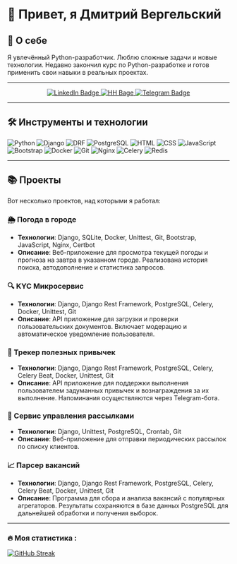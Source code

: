 # 👋 Привет, я Дмитрий Вергельский

## 🚀 О себе

Я увлечённый Python-разработчик. Люблю сложные задачи и новые технологии. Недавно закончил курс по Python-разработке и готов применить свои навыки в реальных проектах.

---

<div id="badges" align="center">
  <a href="https://linkedin.com/in/vergelsky/">
    <img src="https://img.shields.io/badge/LinkedIn-blue?style=for-the-badge&logo=linkedin&logoColor=white" alt="LinkedIn Badge"/>
  </a>
  <a href="your-linkedin-URL">
    <img src="https://img.shields.io/badge/HeadHuner-red?style=for-the-badge&logo=headhunter&logoColor=white" alt="HH Bage"/>
  </a>
  <a href="https://t.me/graf_werger">
    <img src="https://img.shields.io/badge/Telegram-blue?style=for-the-badge&logo=telegram&logoColor=white" alt="Telegram Badge"/>
  </a>
  <br>
  <img src="https://komarev.com/ghpvc/?username=vergelsky&style=flat-square&color=blue" alt="" align="center">
</div>

---


## 🛠️ Инструменты и технологии
![Python](https://img.shields.io/badge/Python-F7DF1E?style=for-the-badge&logo=python&logoColor=black)
![Django](https://img.shields.io/badge/Django-316192?style=for-the-badge&logo=django&logoColor=white)
![DRF](https://img.shields.io/badge/DRF-6DA55F?style=for-the-badge&logo=DRF&logoColor=white)
![PostgreSQL](https://img.shields.io/badge/PostgreSQL-%232671E5.svg?style=for-the-badge&logo=PostgreSQL&logoColor=white)
![HTML](https://img.shields.io/badge/HTML-%2320232a.svg?style=for-the-badge&logo=HTML&logoColor=%orange)
![CSS](https://img.shields.io/badge/CSS-%23593d88.svg?style=for-the-badge&logo=CSS&logoColor=white)
![JavaScript](https://img.shields.io/badge/JavaScript-black?style=for-the-badge&logo=JavaScript&logoColor=white)
![Bootstrap](https://img.shields.io/badge/Bootstrap-blue?style=for-the-badge&logo=Bootstrap&logoColor=white)
![Docker](https://img.shields.io/badge/Docker-316192?style=for-the-badge&logo=docker&logoColor=white)
![Git](https://img.shields.io/badge/Git-%232671E5.svg?style=for-the-badge&logo=git&logoColor=white)
![Nginx](https://img.shields.io/badge/Nginx-%232671E5.svg?style=for-the-badge&logo=Nginx&logoColor=white)
![Celery](https://img.shields.io/badge/Celery-%232671E5.svg?style=for-the-badge&logo=Celery&logoColor=white)
![Redis](https://img.shields.io/badge/Redis-%232671E5.svg?style=for-the-badge&logo=Redis&logoColor=white)

---

## 📚 Проекты

Вот несколько проектов, над которыми я работал:

### 🌦️ Погода в городе
- **Технологии**: Django, SQLite, Docker, Unittest, Git, Bootstrap, JavaScript, Nginx, Certbot
- **Описание**: Веб-приложение для просмотра текущей погоды и прогноза на завтра в указанном городе. Реализована история поиска, автодополнение и статистика запросов.

### 🔍 KYC Микросервис
- **Технологии**: Django, Django Rest Framework, PostgreSQL, Celery, Docker, Unittest, Git
- **Описание**: API приложение для загрузки и проверки пользовательских документов. Включает модерацию и автоматическое уведомление пользователя.

### 📅 Трекер полезных привычек
- **Технологии**: Django, Django Rest Framework, PostgreSQL, Celery, Celery Beat, Docker, Unittest, Git
- **Описание**: API приложение для поддержки выполнения пользователем задуманных привычек и вознаграждения за их выполнение. Напоминания осуществляются через Telegram-бота.

### 📧 Сервис управления рассылками
- **Технологии**: Django, Unittest, PostgreSQL, Crontab, Git
- **Описание**: Веб-приложение для отправки периодических рассылок по списку клиентов.

### 📈 Парсер вакансий
- **Технологии**: Django, Django Rest Framework, PostgreSQL, Celery, Celery Beat, Docker, Unittest, Git
- **Описание**: Программа для сбора и анализа вакансий с популярных агрегаторов. Результаты сохраняются в базе данных PostgreSQL для дальнейшей обработки и получения выборок.

---

### :fire: Моя статистика :

[![GitHub Streak](https://streak-stats.demolab.com?user=vergelsky&theme=transparent&hide_border=true&mode=weekly&fire=FF2222&dates=2C68F6&currStreakLabel=2C68F6&currStreakNum=2C68F6)](https://git.io/streak-stats)
